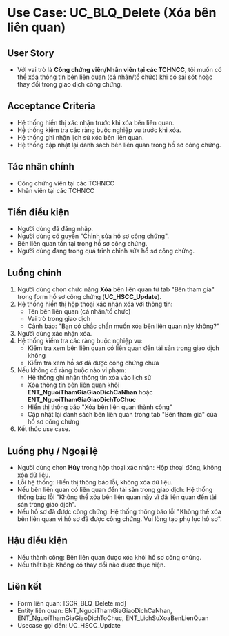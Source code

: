 # Use Case: UC_BLQ_Delete (Xóa bên liên quan)

## User Story
- Với vai trò là **Công chứng viên/Nhân viên tại các TCHNCC**, tôi muốn có thể xóa thông tin bên liên quan (cá nhân/tổ chức) khi có sai sót hoặc thay đổi trong giao dịch công chứng.

## Acceptance Criteria
- Hệ thống hiển thị xác nhận trước khi xóa bên liên quan.
- Hệ thống kiểm tra các ràng buộc nghiệp vụ trước khi xóa.
- Hệ thống ghi nhận lịch sử xóa bên liên quan.
- Hệ thống cập nhật lại danh sách bên liên quan trong hồ sơ công chứng.

## Tác nhân chính
- Công chứng viên tại các TCHNCC
- Nhân viên tại các TCHNCC

## Tiền điều kiện
- Người dùng đã đăng nhập.
- Người dùng có quyền "Chỉnh sửa hồ sơ công chứng".
- Bên liên quan tồn tại trong hồ sơ công chứng.
- Người dùng đang trong quá trình chỉnh sửa hồ sơ công chứng.

## Luồng chính
1. Người dùng chọn chức năng **Xóa** bên liên quan từ tab "Bên tham gia" trong form hồ sơ công chứng (**UC_HSCC_Update**).
2. Hệ thống hiển thị hộp thoại xác nhận xóa với thông tin:
   - Tên bên liên quan (cá nhân/tổ chức)
   - Vai trò trong giao dịch
   - Cảnh báo: "Bạn có chắc chắn muốn xóa bên liên quan này không?"
3. Người dùng xác nhận xóa.
4. Hệ thống kiểm tra các ràng buộc nghiệp vụ:
   - Kiểm tra xem bên liên quan có liên quan đến tài sản trong giao dịch không
   - Kiểm tra xem hồ sơ đã được công chứng chưa
5. Nếu không có ràng buộc nào vi phạm:
   - Hệ thống ghi nhận thông tin xóa vào lịch sử
   - Xóa thông tin bên liên quan khỏi **ENT_NguoiThamGiaGiaoDichCaNhan** hoặc **ENT_NguoiThamGiaGiaoDichToChuc**
   - Hiển thị thông báo "Xóa bên liên quan thành công"
   - Cập nhật lại danh sách bên liên quan trong tab "Bên tham gia" của hồ sơ công chứng
6. Kết thúc use case.

## Luồng phụ / Ngoại lệ
- Người dùng chọn **Hủy** trong hộp thoại xác nhận: Hộp thoại đóng, không xóa dữ liệu.
- Lỗi hệ thống: Hiển thị thông báo lỗi, không xóa dữ liệu.
- Nếu bên liên quan có liên quan đến tài sản trong giao dịch: Hệ thống thông báo lỗi "Không thể xóa bên liên quan này vì đã liên quan đến tài sản trong giao dịch".
- Nếu hồ sơ đã được công chứng: Hệ thống thông báo lỗi "Không thể xóa bên liên quan vì hồ sơ đã được công chứng. Vui lòng tạo phụ lục hồ sơ".

## Hậu điều kiện
- Nếu thành công: Bên liên quan được xóa khỏi hồ sơ công chứng.
- Nếu thất bại: Không có thay đổi nào được thực hiện.

## Liên kết
- Form liên quan: [SCR_BLQ_Delete.md]
- Entity liên quan: ENT_NguoiThamGiaGiaoDichCaNhan, ENT_NguoiThamGiaGiaoDichToChuc, ENT_LichSuXoaBenLienQuan
- Usecase gọi đến: UC_HSCC_Update